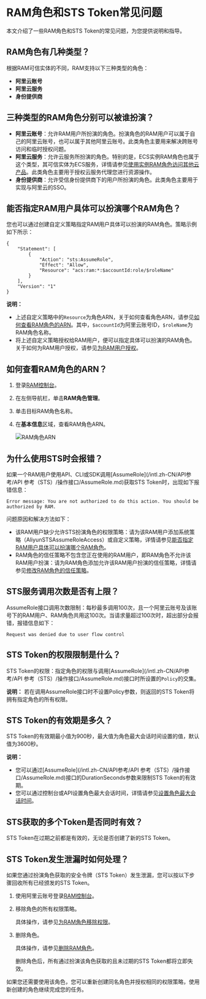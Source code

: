 # RAM角色和STS Token常见问题

本文介绍了一些RAM角色和STS Token的常见问题，为您提供说明和指导。

## RAM角色有几种类型？

根据RAM可信实体的不同，RAM支持以下三种类型的角色：

-   **阿里云账号**
-   **阿里云服务**
-   **身份提供商**

## 三种类型的RAM角色分别可以被谁扮演？

-   **阿里云账号**：允许RAM用户所扮演的角色。扮演角色的RAM用户可以属于自己的阿里云账号，也可以属于其他阿里云账号。此类角色主要用来解决跨账号访问和临时授权问题。
-   **阿里云服务**：允许云服务所扮演的角色。特别的是，ECS实例RAM角色也属于这个类型，其可信实体为ECS服务，详情请参见[使用实例RAM角色访问其他云产品](/intl.zh-CN/最佳实践/使用实例RAM角色访问其他云产品.md)。此类角色主要用于授权云服务代理您进行资源操作。
-   **身份提供商**：允许受信身份提供商下的用户所扮演的角色。此类角色主要用于实现与阿里云的SSO。

## 能否指定RAM用户具体可以扮演哪个RAM角色？

您也可以通过创建自定义策略指定RAM用户具体可以扮演的RAM角色。策略示例如下所示：

```
{
    "Statement": [
        {
            "Action": "sts:AssumeRole",
            "Effect": "Allow",
            "Resource": "acs:ram:*:$accountId:role/$roleName"
        }
    ],
    "Version": "1"
}
```

**说明：**

-   上述自定义策略中的`Resource`为角色ARN，关于如何查看角色ARN，请参见[如何查看RAM角色的ARN](#section_qbw_mhy_173)。其中，`$accountId`为阿里云账号ID，`$roleName`为RAM角色名称。
-   将上述自定义策略授权给RAM用户，便可以指定具体可以扮演的RAM角色。关于如何为RAM用户授权，请参见[为RAM用户授权](/intl.zh-CN/用户管理/为RAM用户授权.md)。

## 如何查看RAM角色的ARN？

1.  登录[RAM控制台](https://ram.console.aliyun.com/)。
2.  在左侧导航栏，单击**RAM角色管理**。
3.  单击目标RAM角色名称。
4.  在**基本信息**区域，查看RAM角色ARN。

    ![ RAM角色ARN](https://static-aliyun-doc.oss-accelerate.aliyuncs.com/assets/img/zh-CN/6585537161/p60601.png)


## 为什么使用STS时会报错？

如果一个RAM用户使用API、CLI或SDK调用[AssumeRole](/intl.zh-CN/API参考/API 参考（STS）/操作接口/AssumeRole.md)获取STS Token时，出现如下报错信息：

```
Error message: You are not authorized to do this action. You should be authorized by RAM.
```

问题原因和解决方法如下：

-   该RAM用户缺少允许STS扮演角色的权限策略：请为该RAM用户添加系统策略（AliyunSTSAssumeRoleAccess）或自定义策略，详情请参见[能否指定RAM用户具体可以扮演哪个RAM角色](#section_c5c_e3t_at9)。
-   RAM角色的信任策略不包含您正在使用的RAM用户，即RAM角色不允许该RAM用户扮演：请为RAM角色添加允许该RAM用户扮演的信任策略，详情请参见[修改RAM角色的信任策略](/intl.zh-CN/角色管理/修改RAM角色的信任策略.md)。

## STS服务调用次数是否有上限？

AssumeRole接口调用次数限制：每秒最多调用100次，且一个阿里云账号及该账号下的RAM用户、RAM角色共用这100次。当请求量超过100次时，超出部分会报错，报错信息如下：

```
Request was denied due to user flow control
```

## STS Token的权限限制是什么？

STS Token的权限：指定角色的权限与调用[AssumeRole](/intl.zh-CN/API参考/API 参考（STS）/操作接口/AssumeRole.md)接口时所设置的`Policy`的交集。

**说明：** 若在调用AssumeRole接口时不设置Policy参数，则返回的STS Token将拥有指定角色的所有权限。

## STS Token的有效期是多久？

STS Token的有效期最小值为900秒，最大值为角色最大会话时间设置的值，默认值为3600秒。

**说明：**

-   您可以通过[AssumeRole](/intl.zh-CN/API参考/API 参考（STS）/操作接口/AssumeRole.md)接口的DurationSeconds参数来限制STS Token的有效期。
-   您可以通过控制台或API设置角色最大会话时间，详情请参见[设置角色最大会话时间](/intl.zh-CN/角色管理/设置角色最大会话时间.md)。

## STS获取的多个Token是否同时有效？

STS Token在过期之前都是有效的，无论是否创建了新的STS Token。

## STS Token发生泄漏时如何处理？

如果您通过扮演角色获取的安全令牌（STS Token）发生泄漏，您可以按以下步骤回收所有已经颁发的STS Token。

1.  使用阿里云账号登录[RAM控制台](https://ram.console.aliyun.com/)。
2.  移除角色的所有权限策略。

    具体操作，请参见[为RAM角色移除权限](/intl.zh-CN/角色管理/为RAM角色移除权限.md)。

3.  删除角色。

    具体操作，请参见[删除RAM角色](/intl.zh-CN/角色管理/删除RAM角色.md)。

    删除角色后，所有通过扮演该角色获取的且未过期的STS Token都将立即失效。


如果您还需要使用该角色，您可以重新创建同名角色并授权相同的权限策略，使用新创建的角色继续完成您的任务。

